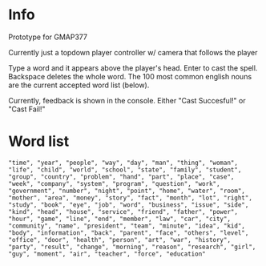 # Info
Prototype for GMAP377

Currently just a topdown player controller w/ camera that follows the player

Type a word and it appears above the player's head. Enter to cast the spell. Backspace deletes the whole word. The 100 most common english nouns are the current accepted word list (below).

Currently, feedback is shown in the console. Either "Cast Succesful!" or "Cast Fail!"

# Word list
`"time", "year", "people", "way", "day", "man", "thing", "woman", "life", "child", "world", "school", "state", "family", "student", "group", "country", "problem", "hand", "part", "place", "case", "week", "company", "system", "program", "question", "work", "government", "number", "night", "point", "home", "water", "room", "mother", "area", "money", "story", "fact", "month", "lot", "right", "study", "book", "eye", "job", "word", "business", "issue", "side", "kind", "head", "house", "service", "friend", "father", "power", "hour", "game", "line", "end", "member", "law", "car", "city", "community", "name", "president", "team", "minute", "idea", "kid", "body", "information", "back", "parent", "face", "others", "level", "office", "door", "health", "person", "art", "war", "history", "party", "result", "change", "morning", "reason", "research", "girl", "guy", "moment", "air", "teacher", "force", "education"`

